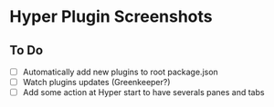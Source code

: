 # Hyper Plugin Screenshots

## To Do

* [ ] Automatically add new plugins to root package.json
* [ ] Watch plugins updates (Greenkeeper?)
* [ ] Add some action at Hyper start to have severals panes and tabs
